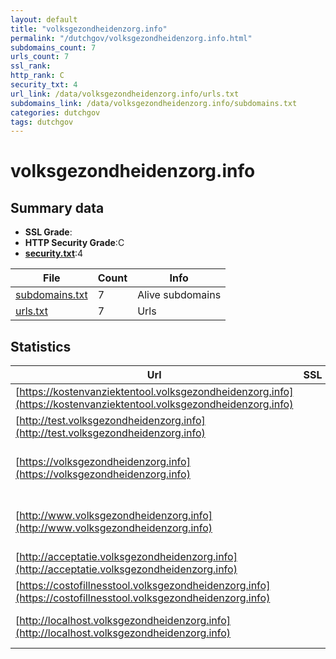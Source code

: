 ```yaml
---
layout: default
title: "volksgezondheidenzorg.info"
permalink: "/dutchgov/volksgezondheidenzorg.info.html"
subdomains_count: 7
urls_count: 7
ssl_rank: 
http_rank: C
security_txt: 4
url_link: /data/volksgezondheidenzorg.info/urls.txt
subdomains_link: /data/volksgezondheidenzorg.info/subdomains.txt
categories: dutchgov
tags: dutchgov
---
```



# volksgezondheidenzorg.info
## Summary data


 - **SSL Grade**:
 - **HTTP Security Grade**:C
 - **[security.txt](https://www.digitaleoverheid.nl/nieuws/standaard-security-txt-nu-verplicht-voor-overheid/)**:4


| File       | Count | Info |
|------------|-------|------|
|[subdomains.txt](/DutchGovScope/data/volksgezondheidenzorg.info/subdomains.txt)|7|Alive subdomains|
|[urls.txt](/DutchGovScope/data/volksgezondheidenzorg.info/urls.txt)|7|Urls|


## Statistics


| Url | SSL | HTTP | Server | Cookie | HSTS | CORS | CTO | CSP | XFO | XXP | RP |FP| Tech |Title |
|--------|-------|-------|------|------|------|------|------|------|------|------|------|------|------|------|
|[https://kostenvanziektentool.volksgezondheidenzorg.info](https://kostenvanziektentool.volksgezondheidenzorg.info)| | **A**|| |:white_check_mark: | | | | :white_check_mark: | :white_check_mark: | :white_check_mark: | |||
|[http://test.volksgezondheidenzorg.info](http://test.volksgezondheidenzorg.info)| | **E**|| | | | | | | | :white_check_mark: | |||
|[https://volksgezondheidenzorg.info](https://volksgezondheidenzorg.info)| | **A**|Apache| |:white_check_mark: | | | | :white_check_mark: | :white_check_mark: | :white_check_mark: | |Apache HTTP Server HSTS|301 Moved Perman...|
|[http://www.volksgezondheidenzorg.info](http://www.volksgezondheidenzorg.info)| | **A**|| |:white_check_mark: | | | | :white_check_mark: | :white_check_mark: | :white_check_mark: | |Apache HTTP Server HSTS||
|[http://acceptatie.volksgezondheidenzorg.info](http://acceptatie.volksgezondheidenzorg.info)| | **E**|| | | | | | | | :white_check_mark: | |||
|[https://costofillnesstool.volksgezondheidenzorg.info](https://costofillnesstool.volksgezondheidenzorg.info)| | **A**|| |:white_check_mark: | | | | :white_check_mark: | :white_check_mark: | :white_check_mark: | |||
|[http://localhost.volksgezondheidenzorg.info](http://localhost.volksgezondheidenzorg.info)| | **F**|nginx|:o: | | | | | :white_check_mark: | :white_check_mark: | :white_check_mark: | |Laravel Nginx PHP|Weakpass|


